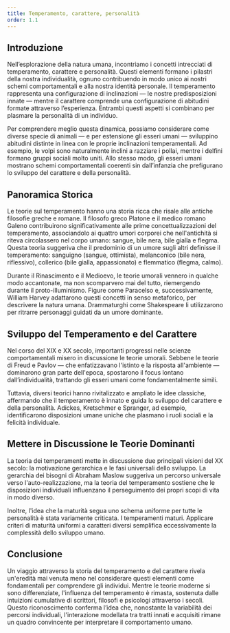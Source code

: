 ```yaml
---
title: Temperamento, carattere, personalità
order: 1.1
---
```

## Introduzione

Nell’esplorazione della natura umana, incontriamo i concetti intrecciati di temperamento, carattere e personalità. Questi elementi formano i pilastri della nostra individualità, ognuno contribuendo in modo unico ai nostri schemi comportamentali e alla nostra identità personale. Il temperamento rappresenta una configurazione di inclinazioni — le nostre predisposizioni innate — mentre il carattere comprende una configurazione di abitudini formate attraverso l’esperienza. Entrambi questi aspetti si combinano per plasmare la personalità di un individuo.

Per comprendere meglio questa dinamica, possiamo considerare come diverse specie di animali — e per estensione gli esseri umani — sviluppino abitudini distinte in linea con le proprie inclinazioni temperamentali. Ad esempio, le volpi sono naturalmente inclini a razziare i pollai, mentre i delfini formano gruppi sociali molto uniti. Allo stesso modo, gli esseri umani mostrano schemi comportamentali coerenti sin dall’infanzia che prefigurano lo sviluppo del carattere e della personalità.

## Panoramica Storica

Le teorie sul temperamento hanno una storia ricca che risale alle antiche filosofie greche e romane. Il filosofo greco Platone e il medico romano Galeno contribuirono significativamente alle prime concettualizzazioni del temperamento, associandolo ai quattro umori corporei che nell'antichità si riteva circolassero nel corpo umano: sangue, bile nera, bile gialla e flegma. Questa teoria suggeriva che il predominio di un umore sugli altri definisse il temperamento: sanguigno (sangue, ottimista),  melanconico (bile nera, riflessivo), collerico (bile gialla, appassionato) e flemmatico (flegma, calmo).

Durante il Rinascimento e il Medioevo, le teorie umorali vennero in qualche modo accantonate, ma non scomparvero mai del tutto, riemergendo durante il proto-illuminismo. Figure come Paracelso e, successivamente, William Harvey adattarono questi concetti in senso metaforico, per descrivere la natura umana. Drammaturghi come Shakespeare li utilizzarono  per ritrarre personaggi guidati da un umore dominante.

## Sviluppo del Temperamento e del Carattere

Nel corso del XIX e XX secolo, importanti progressi nelle scienze comportamentali misero in discussione le teorie umorali. Sebbene le teorie di Freud e Pavlov — che enfatizzavano l'istinto e la risposta all'ambiente — dominarono gran parte dell'epoca, spostarono il focus lontano dall’individualità, trattando gli esseri umani come fondamentalmente simili.

Tuttavia, diversi teorici hanno rivitalizzato e ampliato le idee classiche, affermando che il temperamento è innato e guida lo sviluppo del carattere e della personalità. Adickes, Kretschmer e Spranger, ad esempio, identificarono disposizioni umane uniche che plasmano i ruoli sociali e la felicità individuale.

## Mettere in Discussione le Teorie Dominanti

La teoria dei temperamenti mette in discussione due principali visioni del XX secolo: la motivazione gerarchica e le fasi universali dello sviluppo. La gerarchia dei bisogni di Abraham Maslow suggeriva un percorso universale verso l'auto-realizzazione, ma la teoria del temperamento sostiene che le disposizioni individuali influenzano il perseguimento dei propri scopi di vita in modo diverso. 

Inoltre, l'idea che la maturità segua uno schema uniforme per tutte le personalità è stata variamente criticata. I temperamenti maturi. Applicare criteri di maturità uniformi a caratteri diversi semplifica eccessivamente la complessità dello sviluppo umano.

## Conclusione

Un viaggio attraverso la storia del temperamento e del carattere rivela un'eredità mai venuta meno nel considerare questi elementi come fondamentali per comprendere gli individui. Mentre le teorie moderne si sono differenziate, l'influenza del temperamento è rimasta, sostenuta dalle intuizioni cumulative di scrittori, filosofi e psicologi attraverso i secoli. Questo riconoscimento conferma l’idea che, nonostante la variabilità dei percorsi individuali, l'interazione modellata tra tratti innati e acquisiti rimane un quadro convincente per interpretare il comportamento umano.
